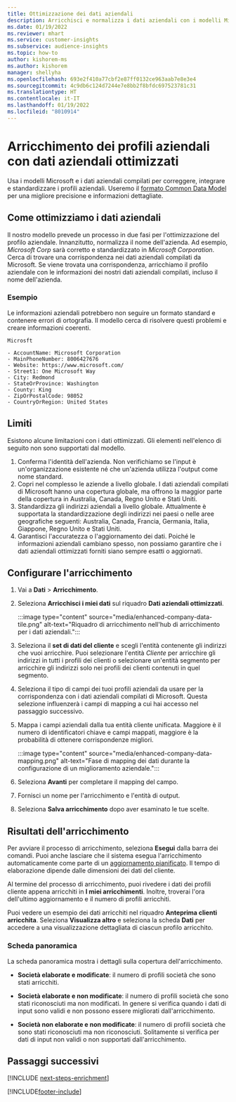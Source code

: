 ```yaml
---
title: Ottimizzazione dei dati aziendali
description: Arricchisci e normalizza i dati aziendali con i modelli Microsoft.
ms.date: 01/19/2022
ms.reviewer: mhart
ms.service: customer-insights
ms.subservice: audience-insights
ms.topic: how-to
author: kishorem-ms
ms.author: kishorem
manager: shellyha
ms.openlocfilehash: 693e2f410a77cbf2e87ff0132ce963aab7e8e3e4
ms.sourcegitcommit: 4c9db6c124d7244e7e8bb2f8bfdc697523781c31
ms.translationtype: HT
ms.contentlocale: it-IT
ms.lasthandoff: 01/19/2022
ms.locfileid: "8010914"
---
```

# <a name="enrichment-of-company-profiles-with-enhanced-company-data"></a>Arricchimento dei profili aziendali con dati aziendali ottimizzati

Usa i modelli Microsoft e i dati aziendali compilati per correggere, integrare e standardizzare i profili aziendali. Useremo il [formato Common Data Model](/common-data-model/schema/core/applicationcommon/account) per una migliore precisione e informazioni dettagliate.

## <a name="how-we-enhance-company-data"></a>Come ottimizziamo i dati aziendali

Il nostro modello prevede un processo in due fasi per l'ottimizzazione del profilo aziendale. Innanzitutto, normalizza il nome dell'azienda. Ad esempio, *Microsoft Corp* sarà corretto e standardizzato in *Microsoft Corporation*. Cerca di trovare una corrispondenza nei dati aziendali compilati da Microsoft. Se viene trovata una corrispondenza, arricchiamo il profilo aziendale con le informazioni dei nostri dati aziendali compilati, incluso il nome dell'azienda.


### <a name="example"></a>Esempio

Le informazioni aziendali potrebbero non seguire un formato standard e contenere errori di ortografia. Il modello cerca di risolvere questi problemi e creare informazioni coerenti.

```Input
Microsft
```

```Output
- AccountName: Microsoft Corporation
- MainPhoneNumber: 8006427676
- Website: https://www.microsoft.com/
- Street1: One Microsoft Way
- City: Redmond
- StateOrProvince: Washington
- County: King
- ZipOrPostalCode: 98052
- CountryOrRegion: United States
```

## <a name="limitations"></a>Limiti

Esistono alcune limitazioni con i dati ottimizzati. Gli elementi nell'elenco di seguito non sono supportati dal modello.

1.  Conferma l'identità dell'azienda. Non verifichiamo se l'input è un'organizzazione esistente né che un'azienda utilizza l'output come nome standard.
2.  Copri nel complesso le aziende a livello globale. I dati aziendali compilati di Microsoft hanno una copertura globale, ma offrono la maggior parte della copertura in Australia, Canada, Regno Unito e Stati Uniti.
3.  Standardizza gli indirizzi aziendali a livello globale. Attualmente è supportata la standardizzazione degli indirizzi nei paesi o nelle aree geografiche seguenti: Australia, Canada, Francia, Germania, Italia, Giappone, Regno Unito e Stati Uniti.
4.  Garantisci l'accuratezza o l'aggiornamento dei dati. Poiché le informazioni aziendali cambiano spesso, non possiamo garantire che i dati aziendali ottimizzati forniti siano sempre esatti o aggiornati.

## <a name="configure-the-enrichment"></a>Configurare l'arricchimento

1. Vai a **Dati** > **Arricchimento**.

1. Seleziona **Arricchisci i miei dati** sul riquadro **Dati aziendali ottimizzati**.

   :::image type="content" source="media/enhanced-company-data-tile.png" alt-text="Riquadro di arricchimento nell'hub di arricchimento per i dati aziendali.":::

1. Seleziona il **set di dati del cliente** e scegli l'entità contenente gli indirizzi che vuoi arricchire. Puoi selezionare l'entità *Cliente* per arricchire gli indirizzi in tutti i profili dei clienti o selezionare un'entità segmento per arricchire gli indirizzi solo nei profili dei clienti contenuti in quel segmento.

1. Seleziona il tipo di campi dei tuoi profili aziendali da usare per la corrispondenza con i dati aziendali compilati di Microsoft. Questa selezione influenzerà i campi di mapping a cui hai accesso nel passaggio successivo.

1.  Mappa i campi aziendali dalla tua entità cliente unificata. Maggiore è il numero di identificatori chiave e campi mappati, maggiore è la probabilità di ottenere corrispondenze migliori.

    :::image type="content" source="media/enhanced-company-data-mapping.png" alt-text="Fase di mapping dei dati durante la configurazione di un miglioramento aziendale.":::

1. Seleziona **Avanti** per completare il mapping del campo.

1. Fornisci un nome per l'arricchimento e l'entità di output.

1. Seleziona **Salva arricchimento** dopo aver esaminato le tue scelte.

## <a name="enrichment-results"></a>Risultati dell'arricchimento

Per avviare il processo di arricchimento, seleziona **Esegui** dalla barra dei comandi. Puoi anche lasciare che il sistema esegua l'arricchimento automaticamente come parte di un [aggiornamento pianificato](system.md#schedule-tab). Il tempo di elaborazione dipende dalle dimensioni dei dati del cliente.

Al termine del processo di arricchimento, puoi rivedere i dati dei profili cliente appena arricchiti in **I miei arricchimenti**. Inoltre, troverai l'ora dell'ultimo aggiornamento e il numero di profili arricchiti.

Puoi vedere un esempio dei dati arricchiti nel riquadro **Anteprima clienti arricchita**. Seleziona **Visualizza altro** e seleziona la scheda **Dati** per accedere a una visualizzazione dettagliata di ciascun profilo arricchito.

### <a name="overview-card"></a>Scheda panoramica

La scheda panoramica mostra i dettagli sulla copertura dell'arricchimento. 

* **Società elaborate e modificate**: il numero di profili società che sono stati arricchiti.

* **Società elaborate e non modificate**: il numero di profili società che sono stati riconosciuti ma non modificati. In genere si verifica quando i dati di input sono validi e non possono essere migliorati dall'arricchimento.

* **Società non elaborate e non modificate**: il numero di profili società che sono stati riconosciuti ma non riconosciuti. Solitamente si verifica per dati di input non validi o non supportati dall'arricchimento.

## <a name="next-steps"></a>Passaggi successivi

[!INCLUDE [next-steps-enrichment](../includes/next-steps-enrichment.md)]

[!INCLUDE[footer-include](../includes/footer-banner.md)]
